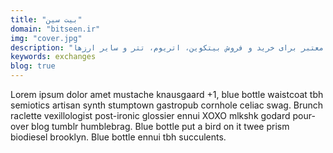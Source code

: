 ```yaml
---
title: "بیت سین"
domain: "bitseen.ir"
img: "cover.jpg"
description: "یک صرافی ارز دیجیتال معتبر برای خرید و فروش بیتکوین، اتریوم، تتر و سایر ارزها"
keywords: exchanges
blog: true
---
```


Lorem ipsum dolor amet mustache knausgaard +1, blue bottle waistcoat tbh semiotics artisan synth stumptown gastropub cornhole celiac swag. Brunch raclette vexillologist post-ironic glossier ennui XOXO mlkshk godard pour-over blog tumblr humblebrag. Blue bottle put a bird on it twee prism biodiesel brooklyn. Blue bottle ennui tbh succulents.
